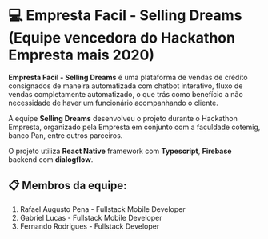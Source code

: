# 💻 Empresta Facil - Selling Dreams (Equipe vencedora do Hackathon Empresta mais 2020)

**Empresta Facil - Selling Dreams** é uma plataforma de vendas de crédito consignados de maneira automatizada com chatbot interativo,
fluxo de vendas completamente automatizado, o que trás como benefício a não necessidade de haver um funcionário acompanhando o cliente.

A equipe **Selling Dreams** desenvolveu o projeto durante o Hackathon Empresta, organizado pela Empresta em conjunto com a faculdade cotemig, banco Pan, entre outros parceiros.

O projeto utiliza **React Native** framework com **Typescript**, **Firebase** backend com **dialogflow**.

## 📋 Membros da equipe:

 1. Rafael Augusto Pena - Fullstack Mobile Developer
 2. Gabriel Lucas - Fullstack Mobile Developer 
 3. Fernando Rodrigues - Fullstack Developer 
